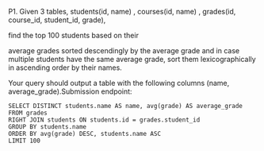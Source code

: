 P1. Given 3 tables, students(id, name) , courses(id, name) , grades(id, course_id, student_id, grade), 

find the top 100 students based on their 

average grades sorted descendingly by the average grade and in case multiple students have the same average grade, 
sort them lexicographically in ascending order by their names. 

Your query should output a table with the following columns (name, average_grade).Submission endpoint:
```
SELECT DISTINCT students.name AS name, avg(grade) AS average_grade FROM grades
RIGHT JOIN students ON students.id = grades.student_id
GROUP BY students.name
ORDER BY avg(grade) DESC, students.name ASC
LIMIT 100
```
